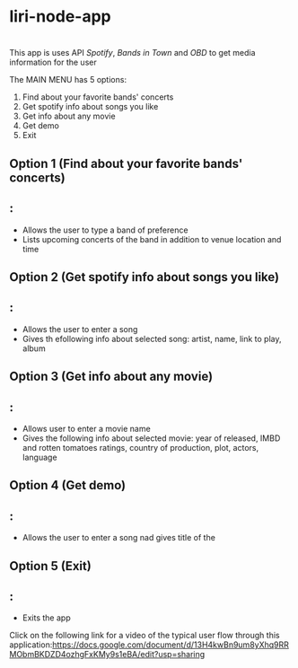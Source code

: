 # liri-node-app <h1>
This app is uses API _Spotify_, _Bands in Town_ and _OBD_ to get media information for the user

The MAIN MENU has 5 options:
1. Find about your favorite bands' concerts
2. Get spotify info about songs you like
3. Get info about any movie
4. Get demo
5. Exit

## Option 1 (Find about your favorite bands' concerts)<h2>:
* Allows the user to type a band of preference
* Lists upcoming concerts of the band in addition to venue location and time

## Option 2 (Get spotify info about songs you like)<h2>:
* Allows the user to enter a song
* Gives th efollowing info about selected song: artist, name, link to play, album

## Option 3 (Get info about any movie)<h2>:
* Allows user to enter a movie name
* Gives the following info about selected movie: year of released, IMBD and rotten tomatoes ratings, country of production, plot, actors, language

## Option 4 (Get demo)<h2>:
* Allows the user to enter a song nad gives title of the 

## Option 5 (Exit)<h2>:
* Exits the app

Click on the following link for a video of the typical user flow through this application:https://docs.google.com/document/d/13H4kwBn9um8yXhq9RRMObmBKDZD4ozhgFxKMy9s1eBA/edit?usp=sharing

